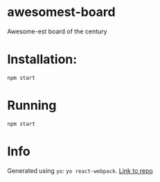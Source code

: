 # awesomest-board
Awesome-est board of the century

# Installation:
`npm start`

# Running 
`npm start`

# Info
Generated using `yo`: `yo react-webpack`. [Link to repo](https://github.com/react-webpack-generators/generator-react-webpack.git)
